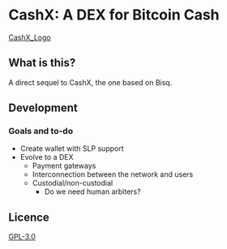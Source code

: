 # CashX: A DEX for Bitcoin Cash 
   [CashX_Logo](https://github.com/emilews/cashx2/tree/master/desktop/src/main/resources/cashX_logo_V3_big.png)
## What is this?
   A direct sequel to CashX, the one based on Bisq.
## Development
   ### Goals and to-do
   * Create wallet with SLP support
   * Evolve to a DEX
     * Payment gateways
     * Interconnection between the network and users
     * Custodial/non-custodial
       * Do we need human arbiters?
  
## Licence
   [GPL-3.0](https://github.com/emilews/cashx2/blob/master/LICENSE)